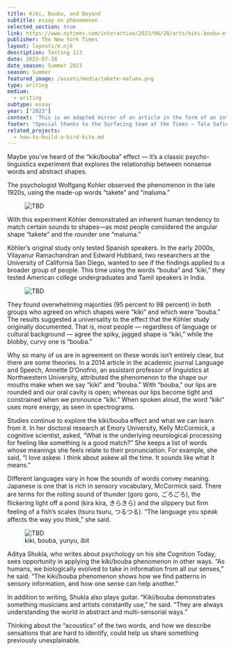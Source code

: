 ```yaml
---
title: Kiki, Bouba, and Beyond
subtitle: essay on phenomenon
selected_section: true
link: https://www.nytimes.com/interactive/2023/06/28/arts/kiki-bouba-effect.html
publisher: The New York Times
layout: layouts/e.njk
description: Testing 123
date: 2023-07-28
date_season: Summer 2023
season: Summer
featured_image: /assets/media/takete-maluma.png
type: writing
medium:
  - writing
subtype: essay
year: ["2023"]
context: 'This is an adapted mirror of an article in the form of an interactive quiz, originally commissioned and published for <a href="https://www.nytimes.com/interactive/2023/06/28/arts/kiki-bouba-effect.html" target="_blank">The New York Times</a> ↗ on June 28, 2023.'
footer: "Special thanks to the Surfacing team at the Times — Tala Safie, Josephine Sedgewick, Alicia DeSantis, Alice Fang, and Amanda Webster. And to Kelly McCormick, Aditya Shukla, Mami Nakanishi, Max Bittker, and Meg Miller."
related_projects:
  - how-to-build-a-bird-kite.md
---
```


Maybe you’ve heard of the “kiki/bouba” effect — it’s a classic psycho-linguistics experiment that explores the relationship between nonsense words and abstract shapes.

The psychologist Wolfgang Kohler observed the phenomenon in the late 1920s, using the made-up words “takete” and “maluma.”

<figure>
    <img src="/assets/media/takete-maluma.png" alt="TBD" />
</figure>

With this experiment Köhler demonstrated an inherent human tendency to match certain sounds to shapes—as most people considered the angular shape “takete” and the rounder one “maluma.”

Köhler’s original study only tested Spanish speakers. In the early 2000s, Vilayanur Ramachandran and Edward Hubbard, two researchers at the University of California San Diego, wanted to see if the findings applied to a broader group of people. This time using the words “bouba” and “kiki,” they tested American college undergraduates and Tamil speakers in India.

<figure>
    <img src="/assets/media/kiki-bouba.png" alt="TBD" />
</figure>

They found overwhelming majorities (95 percent to 98 percent) in both groups who agreed on which shapes were “kiki” and which were “bouba.” The results suggested a universality to the effect that the Köhler study originally documented. That is, most people — regardless of language or cultural background — agree the spiky, jagged shape is “kiki,” while the blobby, curvy one is “bouba.”

Why so many of us are in agreement on these words isn’t entirely clear, but there are some theories. In a 2014 article in the academic journal Language and Speech, Annette D’Onofrio, an assistant professor of linguistics at Northwestern University, attributed the phenomenon to the shape our mouths make when we say “kiki” and “bouba.” With “bouba,” our lips are rounded and our oral cavity is open; whereas our lips become tight and constrained when we pronounce “kiki.” When spoken aloud, the word “kiki” uses more energy, as seen in spectrograms.

Studies continue to explore the kiki/bouba effect and what we can learn from it. In her doctoral research at Emory University, Kelly McCormick, a cognitive scientist, asked, “What is the underlying neurological processing for feeling like something is a good match?” She keeps a list of words whose meanings she feels relate to their pronunciation. For example, she said, “I love askew. I think about askew all the time. It sounds like what it means.”

Different languages vary in how the sounds of words convey meaning. Japanese is one that is rich in sensory vocabulary, McCormick said. There are terms for the rolling sound of thunder (goro goro, ごろごろ), the flickering light off a pond (kira kira, きらきら) and the slippery but firm feeling of a fish’s scales (tsuru tsuru, つるつる). “The language you speak affects the way you think,” she said.

<figure>
    <img src="/assets/media/kiki-bouba-yunyu-ibit.png" alt="TBD" />
    <figcaption>kiki, bouba, yunyu, ibit</figcaption>
</figure>

Aditya Shukla, who writes about psychology on his site Cognition Today, sees opportunity in applying the kiki/bouba phenomenon in other ways. “As humans, we biologically evolved to take in information from all our senses,” he said. “The kiki/bouba phenomenon shows how we find patterns in sensory information, and how one sense can help another.”

In addition to writing, Shukla also plays guitar. “Kiki/bouba demonstrates something musicians and artists constantly use,” he said. “They are always understanding the world in abstract and multi-sensorial ways.”

Thinking about the “acoustics” of the two words, and how we describe sensations that are hard to identify, could help us share something previously unexplainable.

